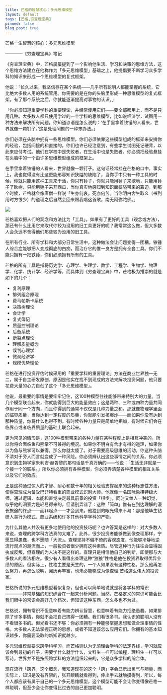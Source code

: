 ```yaml
---
title: 芒格的智慧核心：多元思维模型
layout: default
tags: [芒格,穷查理宝典]
pinned: false
blog_post: true
---
```



芒格一生智慧的核心：多元思维模型

————《穷查理宝典》笔记


《穷查理宝典》中，芒格屡屡提到了一个影响他生活、学习和决策的思维方法，这个思维方法建立在他称作为「多元思维模型」基础之上，他提倡要不断学习众多学科的知识来形成一个思维模型的复式框架。

他说：「长久以来，我坚信存在某个系统——几乎所有聪明人都能掌握的系统，它比绝大多数人用的系统管用。你需要的是在你的头脑里形成一种思维模型的复式框架。有了那个系统之后，你就能逐渐提高对事物的认识。」

「你必须知道重要学科的重要理论，并经常使用它们——要全部都用上，而不是只用几种。大多数人都只使用学过的一个学科的思维模型，比如说经济学，试图用一种方法来解决所有问题。你知道谚语是怎么说的：‘在手里拿着铁锤的人看来，世界就像一颗钉子。’这是处理问题的一种笨办法。」

你们必须在头脑中拥有一些思维模型。你们必须依靠这些模型组成的框架来安排你的经验，包括间接的和直接的。你们也许已经注意到，有些学生试图死记硬背，以此来应付考试。他们在学校中是失败者，在生活中也是失败者。你必须把经验悬挂在头脑中的一个由许多思维模型组成的框架上。 

在手里拿着铁锤的人看来，世界就像一颗钉子。这句话经常挂在芒格的口中，事实上，我也觉得没有比这更能形容知识狭隘的缺陷了，当你手中只有一种工具的时候，你就只能用这种工具来干活，你只有锤子，你就只能用锤子来挖地，只能用锤子了砍树，只能用锤子来开西瓜，当你真实地感知到知识面狭隘带来的窘迫，到那个时候，芒格就会像唐僧一样说「生亦何哀，死亦何苦。当你明白舍生取义（书到用时方恨少）的道理之后自然会回来跟我唱这首歌，南无阿弥陀佛。」

![](http://cnfeat.qiniudn.com/Image-000-11-20-10-41.png)

芒格喜欢把人们的观念和方法比为「工具」。如果有了更好的工具（观念或方法），那还有什么比用它来取代你较为没用的旧工具更好的呢？我常常这么做，但大多数人会永远不舍得他们那些较为没用的旧工具。

在所有行业、所有学科和大部分日常生活中，这种做法会让问题变得一团糟。铁锤人综合症能够把人变成彻底的白痴，而治疗它的惟一良方是拥有全套工具。你们不能只拥有一把铁锤，你们必须拥有所有的工具。

芒格的所有工具是指将历史学、心理学、生理学、数学、工程学、生物学、物理学、化学、统计学、经济学等，而具体到《穷查理宝典》中，芒格极为推崇的就是如下的几个：

- 复利原理
- 排列组合原理
- 费马帕斯卡系统
- 决策树理论
- 会计学
- 复式簿记
- 质量控制理论
- 后备系统
- 断裂点理论
- 理解质量概念
- 误判心理学
- 微观经济学
- 规模优势理论

芒格在进行投资评估时候采用的「重要学科的重要理论」方法在商业世界独一无二，属于自主研发原创，原因是他实在找不到现成的方法来解决投资问题，他只要花费大量的心力自创了这个「多元思维模型」。

他说，最重要的事情是要牢牢记住，这100种模型往往能够带来特别大的力量。当几个模型联合起来，你就能得到巨大的能量效应；这是两种、三种或四种力量共同作用于同一个方向，而且你得到的通常不仅仅是几种力量之和。那就像物理学里面的临界质量，当你达到一定程度的质量，你就能引发核爆炸——而如果你没有达到那种质量，你将什么也得不到。有时候各种力量只是简单地相加，有时候它们会在临界点或者临界质量的基础上联合起来。

更为常见的情形是，这100种模型带来的各种力量在某种程度上是相互冲突的。所以你将会面临鱼和熊掌不可兼得的境况。如果你不明白有舍才有得的道理，如果你以为鱼与熊掌可以兼得，那么你就太傻了。对于需要高级思维的活动，你这种头脑不清对于旁人而言就变成了一种风险。你必须辨认出这些事情之间的关系。你必须意识到生物学家朱利安·赫胥黎的那句话是千真万确的——他说：「生活无非就是一个接一个的联系。」所以你必须拥有各种模型，你必须弄清楚各种模型的相互关系以及它们的效应。

正是这种通过惊人的才智、耐心和数十年的相关经验支撑起来的这种标志性方法，使得查理成为备受巴菲特看重的商业模式识别大师。他就像一名国际象棋特级大师，通过逻辑、本能和直觉决定最具前景的投资「棋步」，同时又给人一种幻觉，似乎他的洞察力是轻易得来的。但请别弄错了：这种「简单」惟有在到达理解的漫长旅途的终点——而非起点——才会到来。他独到的眼光得来不易：那是他毕生钻研人类行为模式、商业系统和许多其他科学学科的产物。

为什么其他人并没有更多地使用他的投资技巧呢？也许答案是这样的：对大多数人来说，查理的跨学科方法真的太难了。此外，很少投资者能够做到像查理那样，宁愿显得愚蠢，也不愿随「大流」。查理坚持不偏不倚的客观态度，他能够冷静地逆流行观点的潮流而上，一般投资者很少拥有这种素质。尽管这种行为往往会显得固执或反叛，但查理的为人决不是这样的。查理只是相信他自己的判断，即使那与大多数人的看法相左。很少有人看得出查理这种“独狼”性格是他在投资界取得优异业绩的原因。但实际上，性格主要是天生的，一个人如果没有这种性格，那么他再怎么努力，再怎么聪明，阅历再丰富，也未必能够成为像查理·芒格这么伟大的投资家。

芒格所说的多元思维模型看似复杂，但也可以简单地说就是将各学科的常识————非常基础的知识综合在一起来分析问题。当然，芒格定义的常识可能会比我们眼中的常识会高好几个档次，但知识这种东西，怎么多也不为过。

芒格说，拥有常识不但意味着有能力辨认智慧，也意味着有能力拒绝愚蠢。如果排除了许多事情，你就不会把自己搞得一团糟。我们看很多书。我认识的聪明人没有不看很多书的。但光看书还不够：你必须拥有一种能够掌握思想和做合理事情的性格。大多数人无法掌握正确的思想，或者不知道该怎么应用它们。你拥有的基本知识越多，你需要吸取的新知识就越少。

多元思维模型要求跨学科学习，而芒格则认为无须理会学科的法定界线，学习就应该会到最初的样子，需要学什么就学什么，文科生一样可以编程，理科生一样可以写诗，世界并不是按照跨学科的方法组织起来的，它是众多学科的综合体。

现在流行「跨界」这个概念，我知道现在的这个「跨」字会显示出勇气与胆量，而实际上，知识是没有界限的，张开眼睛就看得到，伸出手去就触摸得到，所以，每个人都应该有属于自己的一个多元思维模型，这个模型可能不会让你变得像芒格一样聪明，但至少会让你变得比过去的自己更加聪明。





